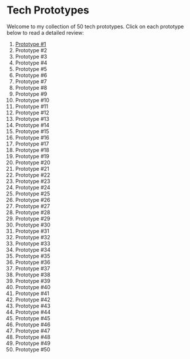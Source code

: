 # Tech Prototypes

Welcome to my collection of 50 tech prototypes. Click on each prototype below to read a detailed review:


1. [Prototype #1](reviews/prototype1.md)
2. Prototype #2
3. Prototype #3
4. Prototype #4
5. Prototype #5
6. Prototype #6
7. Prototype #7
8. Prototype #8
9. Prototype #9
10. Prototype #10
11. Prototype #11
12. Prototype #12
13. Prototype #13
14. Prototype #14
15. Prototype #15
16. Prototype #16
17. Prototype #17
18. Prototype #18
19. Prototype #19
20. Prototype #20
21. Prototype #21
22. Prototype #22
23. Prototype #23
24. Prototype #24
25. Prototype #25
26. Prototype #26
27. Prototype #27
28. Prototype #28
29. Prototype #29
30. Prototype #30
31. Prototype #31
32. Prototype #32
33. Prototype #33
34. Prototype #34
35. Prototype #35
36. Prototype #36
37. Prototype #37
38. Prototype #38
39. Prototype #39
40. Prototype #40
41. Prototype #41
42. Prototype #42
43. Prototype #43
44. Prototype #44
45. Prototype #45
46. Prototype #46
47. Prototype #47
48. Prototype #48
49. Prototype #49
50. Prototype #50
